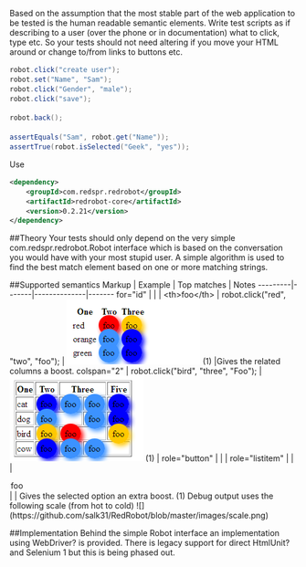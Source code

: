 Based on the assumption that the most stable part of the web application to be tested is the human readable semantic elements. Write test scripts as if describing to a user (over the phone or in documentation) what to click, type etc. So your tests should not need altering if you move your HTML around or change to/from links to buttons etc.
```java
robot.click("create user");
robot.set("Name", "Sam");
robot.click("Gender", "male");
robot.click("save");

robot.back();

assertEquals("Sam", robot.get("Name"));
assertTrue(robot.isSelected("Geek", "yes"));
```
Use
```xml
<dependency>
    <groupId>com.redspr.redrobot</groupId>
    <artifactId>redrobot-core</artifactId>
    <version>0.2.21</version>
</dependency>
```
##Theory
Your tests should only depend on the very simple com.redspr.redrobot.Robot interface which is based on the conversation you would have with your most stupid user. A simple algorithm is used to find the best match element based on one or more matching strings.

##Supported semantics
Markup | Example |	Top matches	| Notes
---------|-------|--------------|-------
for="id" |		   |              |
&lt;th>foo&lt;/th> |	robot.click("red", "two", "foo");	| ![](https://github.com/salk31/RedRobot/blob/master/images/tableRedTwoFoo.png) (1)	 |Gives the related columns a boost.
colspan="2" |	robot.click("bird", "three", "Foo"); | ![](https://github.com/salk31/RedRobot/blob/master/images/tableColSpanBirdThree.png)	 (1)	 |
role="button"	|		| |
role="listitem" | | |
<option selected>foo</option>	 | | 		Gives the selected option an extra boost.
(1) Debug output uses the following scale (from hot to cold) 
![](https://github.com/salk31/RedRobot/blob/master/images/scale.png)

##Implementation
Behind the simple Robot interface an implementation using WebDriver? is provided. There is legacy support for direct HtmlUnit? and Selenium 1 but this is being phased out.
